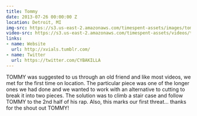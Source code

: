 ```yaml
---
title: Tommy
date: 2013-07-26 00:00:00 Z
location: Detroit, MI
img-src: https://s3.us-east-2.amazonaws.com/timespent-assets/images/tommy.png
video-src: https://s3.us-east-2.amazonaws.com/timespent-assets/videos/tommy.mp4
links:
- name: Website
  url: http://xvials.tumblr.com/
- name: Twitter
  url: https://twitter.com/CYBAKILLA
---
```


TOMMY was suggested to us through an old friend and like most videos, we met for the first time on location. The particular piece was one of the longer ones we had done and we wanted to work with an alternative to cutting to break it into two pieces. The solution was to climb a stair case and follow TOMMY to the 2nd half of his rap. Also, this marks our first threat... thanks for the shout out TOMMY!
